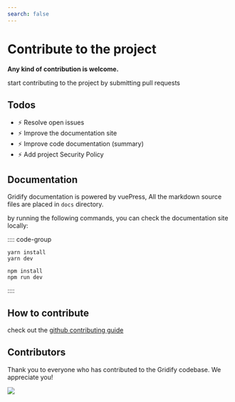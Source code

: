 ```yaml
---
search: false
---
```


# Contribute to the project

**Any kind of contribution is welcome.**

start contributing to the project by submitting pull requests

## Todos

- :zap: Resolve open issues
- :zap: Improve the documentation site
- :zap: Improve code documentation (summary)
- :zap: Add project Security Policy

## Documentation

Gridify documentation is powered by vuePress,
All the markdown source files are placed in `docs` directory.

by running the following commands, you can check the documentation site locally:

:::: code-group

```shell [yarn]
yarn install
yarn dev
```

```shell [npm]
npm install
npm run dev
```

::::

## How to contribute

check out the [github contributing guide](https://git-scm.com/book/en/v2/GitHub-Contributing-to-a-Project)

## Contributors

Thank you to everyone who has contributed to the Gridify codebase. We appreciate you!

<a href="https://github.com/alirezanet/gridify/graphs/contributors">
  <img src="https://contrib.rocks/image?repo=alirezanet/gridify" />
</a>
